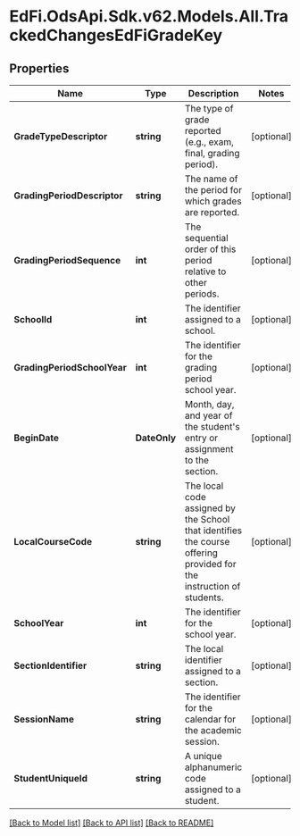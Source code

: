 # EdFi.OdsApi.Sdk.v62.Models.All.TrackedChangesEdFiGradeKey

## Properties

Name | Type | Description | Notes
------------ | ------------- | ------------- | -------------
**GradeTypeDescriptor** | **string** | The type of grade reported (e.g., exam, final, grading period). | [optional] 
**GradingPeriodDescriptor** | **string** | The name of the period for which grades are reported. | [optional] 
**GradingPeriodSequence** | **int** | The sequential order of this period relative to other periods. | [optional] 
**SchoolId** | **int** | The identifier assigned to a school. | [optional] 
**GradingPeriodSchoolYear** | **int** | The identifier for the grading period school year. | [optional] 
**BeginDate** | **DateOnly** | Month, day, and year of the student&#39;s entry or assignment to the section. | [optional] 
**LocalCourseCode** | **string** | The local code assigned by the School that identifies the course offering provided for the instruction of students. | [optional] 
**SchoolYear** | **int** | The identifier for the school year. | [optional] 
**SectionIdentifier** | **string** | The local identifier assigned to a section. | [optional] 
**SessionName** | **string** | The identifier for the calendar for the academic session. | [optional] 
**StudentUniqueId** | **string** | A unique alphanumeric code assigned to a student. | [optional] 

[[Back to Model list]](../../README.md#documentation-for-models) [[Back to API list]](../../README.md#documentation-for-api-endpoints) [[Back to README]](../../README.md)

